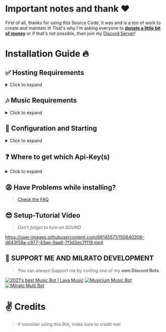 # Important notes and thank ❤️

First of all, thanks for using this Source Code, it was and is a ton of work to create and maintain it!
That's why I'm asking everyone to [**donate a little bit of money**](https://saweria.co/RaffiDev) or if that's not possible, then join my [Discord Server](https://discord.gg/DcR5n6PTFf)!

# Installation Guide 🔥

## ✅ Hosting Requirements

<details>
  <summary>Click to expand</summary>

- [nodejs](https://nodejs.org) version 16.6 or higher, i recommend the latest STABLE version
- [python](https://python.org) version 3.8 or higher, to install the database `enmap` (better-sqlite3)

</details>

## 🎶 Music Requirements

<details>
  <summary>Click to expand</summary>

- To have your Bot able to play music, you need to connect it to a lavalink Station!\*
- There are many public ones out there for example lavalink.eu\*
  An example for a public configuration will be listed down below

1. Make sure `Java 11` is installed on your System!
   - [Click here for a Download for **Linux**](https://github.com/Tomato6966/Debian-Cheat-Sheet-Setup/wiki/3.5.2-java-11)
   - [Click here for a Download for **Windows**](https://downloads.milrato.eu/windows/java/jdk-11.0.11.exe) ​
2. Download [Lavalink.jar](https://github.com/freyacodes/Lavalink/releases/download/3.4/Lavalink.jar)
   - here is a direct link: https://github.com/freyacodes/Lavalink/releases/download/3.4/Lavalink.jar
   - if you are on linux do this: `wget https://github.com/freyacodes/Lavalink/releases/download/3.4/Lavalink.jar` (prep: `apt-get install -y wget`)
3. Download [application.yml](https://cdn.discordapp.com/attachments/734517910025928765/934084553751015475/application.yml)
   - Download my example, it's the configuration for the lavalink.jar file!
   - here is a direct link: https://cdn.discordapp.com/attachments/734517910025928765/934084553751015475/application.yml
   - if you are on linux do this: `wget https://cdn.discordapp.com/attachments/734517910025928765/934084553751015475/application.yml` (prep: `apt-get install -y wget`)
4. Now put application.yml and Lavalink.jar in the same folder and start it
   - To start lavalink type: `java -jar Lavalink.jar`
   - Make sure to keep your terminal Open!
   - If you want to use something like `npm i -g pm2` to host it without keeping your terminal open type: `pm2 start java -- -jar Lavalink.jar`
5. The settings like **password** in application.yml and **port** must be provided in the `botconfig/config.json` of the Bot
   - If you used the default settings, than no adjust ments are needed and it should look like this:
   ```json
   {
     "clientsettings": {
       "nodes": [
         {
           "host": "localhost",
           "port": 2333,
           "password": "youshallnotpass"
         }
       ]
     }
   }
   ```
6. You don't want to host your own Lavalink?
   - then use something like this:
   ```json
   {
     "clientsettings": {
       "nodes": [
         {
           "host": "node01.lavalink.eu",
           "port": 2333,
           "password": "Raccoon"
         }
       ]
     }
   }
   ```

</details>

## 🤖 Configuration and Starting

<details>
  <summary>Click to expand</summary>
 
 > *First i recommend using the .json Files, but if u want to have your API KEYS "hidden" aka more secure, you can also use `.env`, i created a `example.env` File which u should rename to `.env` and place in the keys etc. instead of in the config.json*
 
   1. Check `🎶 Music Requirements` that you started lavalink / use a valid public lavalink station
   2. Fill in all required data in `./botconfig/config.json` **NOTE:** *If you're on replit.com, it is exposed to everyone!(use .env instead)*
   3. Fill in all required data in the `.json` Files in `./social_log/` (`./social_log/streamconfig.json` & `./social_log/twitter.json`), if you want the SOCIAL LOGS to work! (the key `authToken` in streamconfig is not needed to be filled in!)
   4. You can adjust some settings in the other `./botconfig/*.json` Files, **BUT PLEASE __KEEP__ MY CREDITS & ADS!** This is the only way on how my hard work is "revenued"
   5. Now start the bot by typing opening a cmd in that folder and type: `node index.js` or `npm start`
     * If you don't want to keep the terminal open or if you're on linux, check out [pm2 (and my tutorial)](https://github.com/Tomato6966/Debian-Cheat-Sheet-Setup/wiki/4-pm2-tutorial) and type: `pm2 start --name Bot_Name index.js`
  
</details>

## ❓ Where to get which Api-Key(s)

<details>
  <summary>Click to expand</summary>

1. `./botconfig/config.json`
   - `token` you can get from: [discord-Developers](https://discord.com/developers/applications)
   - `memer_api` you can get from: [Meme-Development DC](https://discord.gg/Mc2FudJkgP)
   - `spotify.clientSecret` you can get from: [Spotify-Developer](https://developer.spotify.com)
   - `spotify.clientID` you can get from: [Spotify-Developer](https://developer.spotify.com)
2. `./social_log/streamconfig.json`
   - `twitch_clientID` you can get from: [Twitch-Developer](https://dev.twitch.tv/docs/api) ([developer-console](https://dev.twitch.tv/console))
   - `twitch_secret` you can get from: [Twitch-Developer](https://dev.twitch.tv/docs/api) ([developer-console](https://dev.twitch.tv/console))
   - `authToken` is not required to be filled in --> will be done automatically
3. `./social_log/twitter.json`
   - `consumer_key` you can get from: [twitter Developers](https://developer.twitter.com)
   - `consumer_secret` you can get from: [twitter Developers](https://developer.twitter.com)
   - `access_token` you can get from: [twitter Developers](https://developer.twitter.com)
   - `access_token_secret` you can get from: [twitter Developers](https://developer.twitter.com)

</details>

## 😩 Have Problems while installing?

> [Check the FAQ](https://github.com/Tomato6966/Multipurpose-discord-bot/wiki)

## 😎 Setup-Tutorial Video

> _Don't forget to turn on SOUND_

https://user-images.githubusercontent.com/68145571/150640306-d643f59a-c977-43ae-9aa6-7f3d2ec7f119.mp4

## 🙏 SUPPORT ME AND MILRATO DEVELOPMENT

> You can always Support me by inviting one of my **own Discord Bots**

[![2021's best Music Bot | Lava Music](https://cdn.discordapp.com/attachments/748533465972080670/817088638780440579/test3.png)](https://lava.milrato.dev)
[![Musicium Music Bot](https://cdn.discordapp.com/attachments/742446682381221938/770055673965707264/test1.png)](https://musicium.musicium.dev)
[![Milrato Multi Bot](https://cdn.discordapp.com/attachments/742446682381221938/770056826724679680/test1.png)](https://milrato.milrato.dev)

# ✌️ Credits

> If consider using this Bot, make sure to credit me!
